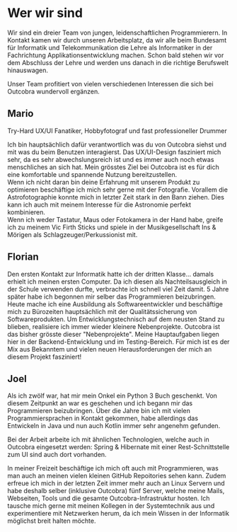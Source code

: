 # Wer wir sind

Wir sind ein dreier Team von jungen, leidenschaftlichen Programmierern. In Kontakt kamen wir durch unseren Arbeitsplatz, da wir alle beim Bundesamt für Informatik und Telekommunikation die Lehre als Informatiker in der Fachrichtung Applikationsentwicklung machen.
Schon bald stehen wir vor dem Abschluss der Lehre und werden uns danach in die richtige Berufswelt hinauswagen.

Unser Team profitiert von vielen verschiedenen Interessen die sich bei Outcobra wundervoll ergänzen.

## Mario
Try-Hard UX/UI Fanatiker, Hobbyfotograf und fast professioneller Drummer

Ich bin hauptsächlich dafür verantwortlich was du von Outcobra siehst und mit was du beim Benutzen interagierst. Das UX/UI-Design fasziniert mich sehr, da es sehr abwechslungsreich ist und es immer auch noch etwas menschliches an sich hat. Mein grösstes Ziel bei Outcobra ist es für dich eine komfortable und spannende Nutzung bereitzustellen. <br> Wenn ich nicht daran bin deine Erfahrung mit unserem Produkt zu optimieren beschäftige ich mich sehr gerne mit der Fotografie. Vorallem die Astrofotographie konnte mich in letzter Zeit stark in den Bann ziehen. Dies kann ich auch mit meinem Interesse für die Astronomie perfekt kombinieren.<br> Wenn ich weder Tastatur, Maus oder Fotokamera in der Hand habe, greife ich zu meinem Vic Firth Sticks und spiele in der Musikgesellschaft Ins & Mörigen als Schlagzeuger/Perkussionist mit.

## Florian
Den ersten Kontakt zur Informatik hatte ich der dritten Klasse... damals erhielt ich meinen ersten Computer.
Da ich diesen als Nachteilsausgleich in der Schule verwenden durfte, verbrachte ich schnell viel Zeit damit.
5 Jahre später habe ich begonnen mir selber das Programmieren beizubringen.
Heute mache ich eine Ausbildung als Softwareentwickler und beschäftige mich zu Bürozeiten hauptsächlich mit der Qualitätssicherung von Softwareprodukten. Um Entwicklungstechnisch auf dem neusten Stand zu blieben, realisiere ich immer wieder kleinere Nebenprojekte.
Outcobra ist das bisher grösste dieser "Nebenprojekte". Meine Hauptaufgaben liegen hier in der Backend-Entwicklung und im Testing-Bereich.
Für mich ist es der Mix aus Bekanntem und vielen neuen Herausforderungen der mich an diesem Projekt fasziniert!

## Joel

Als ich zwölf war, hat mir mein Onkel ein Python 3 Buch geschenkt. Von diesem Zeitpunkt an war es geschehen und ich begann mir das Programmieren beizubringen. Über die Jahre bin ich mit vielen Programmiersprachen in Kontakt gekommen, habe allerdings das Entwickeln in Java und nun auch Kotlin immer sehr angenehm gefunden.

Bei der Arbeit arbeite ich mit ähnlichen Technologien, welche auch in Outcobra eingesetzt werden: Spring & Hibernate mit einer Rest-Schnittstelle zum UI sind auch dort vorhanden.

In meiner Freizeit beschäftige ich mich oft auch mit Programmieren, was man auch an meinen vielen kleinen GitHub Repoitories sehen kann. Zudem erfreue ich mich in der letzten Zeit immer mehr auch an Linux Servern und habe deshalb selber (inklusive Outcobra) fünf Server, welche meine Mails, Webseiten, Tools und die gesamte Outcobra-Infrastruktur hosten. Ich tausche mich gerne mit meinen Kollegen in der Systemtechnik aus und experimentiere mit Netzwerken herum, da ich mein Wissen in der Informatik möglichst breit halten möchte.
